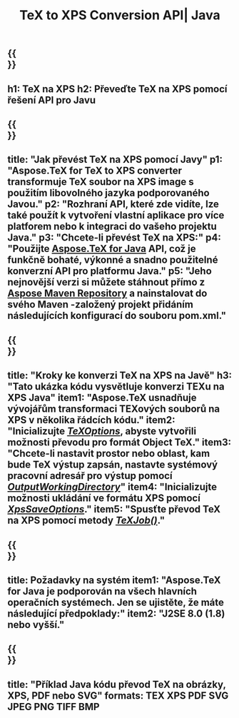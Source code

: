 ﻿---
translation: true
template: /_templates/_conversion-child-java.md
title: TeX to XPS Conversion API| Java
description: Funkce konverze TeX na XPS. Integrujte tuto místní knihovnu Java do svého projektu nebo použijte aplikace pro různé platformy k převodu TeX na XPS.
keywords: tex to xps api java, tex2xps integrovat
url: /java/conversion/tex-to-xps/
family: tex
platformtag: java
feature: conversion
informat: TEX
outformat: XPS
otherformats: BMP PNG JPEG TIFF PDF SVG
---

{{<section banner>}}
---
h1: TeX na XPS
h2: Převeďte TeX na XPS pomocí řešení API pro Javu
---

{{<section overview>}}
---
title: "Jak převést TeX na XPS pomocí Javy"
p1: "Aspose.TeX for TeX to XPS converter transformuje TeX soubor na XPS image s použitím libovolného jazyka podporovaného Javou."
p2: "Rozhraní API, které zde vidíte, lze také použít k vytvoření vlastní aplikace pro více platforem nebo k integraci do vašeho projektu Java."
p3: "Chcete-li převést TeX na XPS:"
p4: "Použijte [Aspose.TeX for Java](https://products.aspose.com/tex/java) API, což je funkčně bohaté, výkonné a snadno použitelné konverzní API pro platformu Java."
p5: "Jeho nejnovější verzi si můžete stáhnout přímo z [Aspose Maven Repository](https://repository.aspose.com/tex/) a nainstalovat do svého Maven -založený projekt přidáním následujících konfigurací do souboru pom.xml."
---

{{<section feature1>}}
---
title: "Kroky ke konverzi TeX na XPS na Javě"
h3: "Tato ukázka kódu vysvětluje konverzi TEXu na XPS Java"
item1: "Aspose.TeX usnadňuje vývojářům transformaci TEXových souborů na XPS v několika řádcích kódu."
item2: "Inicializujte [*TeXOptions*](https://reference.aspose.com/tex/java/com.aspose.tex/TeXOptions), abyste vytvořili možnosti převodu pro formát Object TeX."
item3: "Chcete-li nastavit prostor nebo oblast, kam bude TeX výstup zapsán, nastavte systémový pracovní adresář pro výstup pomocí [*OutputWorkingDirectory*](https://reference.aspose.com/tex/java/com.aspose.tex/TeXOptions#getOutputWorkingDirectory--)"
item4: "Inicializujte možnosti ukládání ve formátu XPS pomocí [*XpsSaveOptions*](https://reference.aspose.com/tex/java/com.aspose.tex.rendering/XpsSaveOptions)."
item5: "Spusťte převod TeX na XPS pomocí metody [*TeXJob()*](https://reference.aspose.com/tex/java/com.aspose.tex/TeXJob)."
---

{{<section feature2>}}
---
title: Požadavky na systém
item1: "Aspose.TeX for Java je podporován na všech hlavních operačních systémech. Jen se ujistěte, že máte následující předpoklady:"
item2: "J2SE 8.0 (1.8) nebo vyšší."
---

{{<section widget>}}
---
title: "Příklad Java kódu převod TeX na obrázky, XPS, PDF nebo SVG"
formats: TEX XPS PDF SVG JPEG PNG TIFF BMP
---